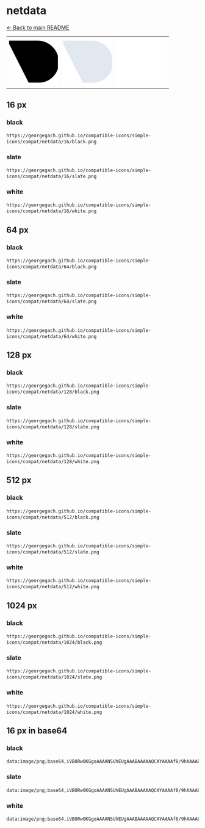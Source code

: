 # netdata

[← Back to main README](../../README.md)

<table><tr>
  <td><img src="./128/black.png" width="128" alt="netdata black icon" /></td>
  <td><img src="./128/slate.png" width="128" alt="netdata slate icon" /></td>
  <td><img src="./128/white.png" width="128" alt="netdata white icon" /></td>
</tr></table>

## 16 px

### black
```
https://georgegach.github.io/compatible-icons/simple-icons/compat/netdata/16/black.png
```

### slate
```
https://georgegach.github.io/compatible-icons/simple-icons/compat/netdata/16/slate.png
```

### white
```
https://georgegach.github.io/compatible-icons/simple-icons/compat/netdata/16/white.png
```

## 64 px

### black
```
https://georgegach.github.io/compatible-icons/simple-icons/compat/netdata/64/black.png
```

### slate
```
https://georgegach.github.io/compatible-icons/simple-icons/compat/netdata/64/slate.png
```

### white
```
https://georgegach.github.io/compatible-icons/simple-icons/compat/netdata/64/white.png
```

## 128 px

### black
```
https://georgegach.github.io/compatible-icons/simple-icons/compat/netdata/128/black.png
```

### slate
```
https://georgegach.github.io/compatible-icons/simple-icons/compat/netdata/128/slate.png
```

### white
```
https://georgegach.github.io/compatible-icons/simple-icons/compat/netdata/128/white.png
```

## 512 px

### black
```
https://georgegach.github.io/compatible-icons/simple-icons/compat/netdata/512/black.png
```

### slate
```
https://georgegach.github.io/compatible-icons/simple-icons/compat/netdata/512/slate.png
```

### white
```
https://georgegach.github.io/compatible-icons/simple-icons/compat/netdata/512/white.png
```

## 1024 px

### black
```
https://georgegach.github.io/compatible-icons/simple-icons/compat/netdata/1024/black.png
```

### slate
```
https://georgegach.github.io/compatible-icons/simple-icons/compat/netdata/1024/slate.png
```

### white
```
https://georgegach.github.io/compatible-icons/simple-icons/compat/netdata/1024/white.png
```

## 16 px in base64

### black
```
data:image/png;base64,iVBORw0KGgoAAAANSUhEUgAAABAAAAAQCAYAAAAf8/9hAAAABmJLR0QA/wD/AP+gvaeTAAAAxklEQVQ4jaXQPU5CQRTF8d+DEKGwZRWsQ61cAtvRzhaXYmFBR2LJZ0WCQUI0CMaQAMZA814yIXnyRk4yxZk799z/XM5UglesC7zdoIN7TMLCCPuIM8VdGNDEd2TIFx6zgBKGkQF7LHBdTs0SV7gosItMNTQyk2DwD4q3cpD4kVJUIyhKoUnQjyTYhQTwjhvFd7E8vkjQiyAYHxPAPKU4tYstWnnF7onJv3hBJS/gFquc5k884zL7c57aqAf+BzM84OmPvjgdAHTfclwwwI2JAAAAAElFTkSuQmCC
```

### slate
```
data:image/png;base64,iVBORw0KGgoAAAANSUhEUgAAABAAAAAQCAYAAAAf8/9hAAAABmJLR0QA/wD/AP+gvaeTAAABI0lEQVQ4jaWQvy4EURjFz/l2FapBgo0NhcafKFVKj+ERvIFsgkQi26nVovQAOjqVhk20MxNrR2F2LAmZ7D2KZZHsyJ043b3fd3/nlwv8M4we0oi017/XBIBvTrrqS83FuclwCAiT7h2FJe9G6h7iyXxtYgcADE6HgF58ARLrIrbDTvcYACjJoiRrEVj2hXzmCeSWkXRjFR4I6JUETFFqcqAlxknWArBSjqG2AQBJmWEfYFbSIuCQJTFOurcAV737idy+DgML7gl69gWYkNnPi/p0cEYg9jaAer8AJOVcdVeAx1/w3QynHDWKO+mNwLXCZsERuH6sBRs2cqFfaYAFFkIK6GK8mm+uk/lIAwCIkvSSsplvY+XOoU3j0cJscF70rnQ+ADK2dfVLKu7vAAAAAElFTkSuQmCC
```

### white
```
data:image/png;base64,iVBORw0KGgoAAAANSUhEUgAAABAAAAAQCAYAAAAf8/9hAAAABmJLR0QA/wD/AP+gvaeTAAAA2UlEQVQ4jaXRMUpDQRCA4X8eWAY772A8SDoPYOFRjJ3pUnsAD2GRwk6wsIiSdCEi6ZS8iKCE8Fv4nmyR4K5OtTu7+zE7A/+MUJ+A94y7H8AtMIiI+U9WnVoWz+pFCpyqb4VIrV62QKVOCgHVF7XXIifq6g/IfTRAAI/AYeEQFhVARAicA3UhsB9JMwN4ALoFwLpqV00VfWBVANSR7poqxsBRJjCr0l1TxRl5vfgErraeqONfxrdR79S9XcCxutzx+FUdqR2A2Cp8IzfAQZJaAwtgGBHXGV/Miy86vWJziJijFQAAAABJRU5ErkJggg==
```

